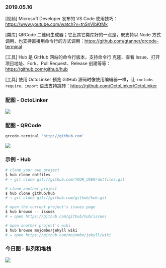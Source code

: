 ### 2019.05.16

[视频] Microsoft Developer 发布的 VS Code 使用技巧：<https://www.youtube.com/watch?v=tnSnVlbKtMk>

[类库] QRCode 二维码生成器；它比其它类库好的一点是，既支持以 Node 方式调用，也支持直接用命令行的方式调用：<https://github.com/gtanner/qrcode-terminal>

[工具] Hub 是 GitHub 网站的命令行版本，支持命令行 克隆、查看 Issue、打开项目地址、Fork、Pull Request、Release 创建等等：<https://github.com/github/hub>

[工具] 使用 OctoLinker 预览 GitHub 源码时像使用编辑器一样，让 `include、require、import` 语法支持跳转：<https://github.com/OctoLinker/OctoLinker>

### 配图 - OctoLinker
![](https://user-images.githubusercontent.com/1393946/34275053-dca87148-e69b-11e7-9d8f-e43ce361755b.gif)

### 配图 - QRCode
```sh
qrcode-terminal 'http://github.com'
```
![](https://camo.githubusercontent.com/1b87ab92f230c35ff19abf2449e0fd52bea3f124/68747470733a2f2f7261772e6769746875622e636f6d2f6774616e6e65722f7172636f64652d7465726d696e616c2f6d61737465722f6578616d706c652f62617369632e706e67)

### 示例 - Hub
```sh
# clone your own project
$ hub clone dotfiles
# → git clone git://github.com/YOUR_USER/dotfiles.git

# clone another project
$ hub clone github/hub
# → git clone git://github.com/github/hub.git

# open the current project's issues page
$ hub browse -- issues
# → open https://github.com/github/hub/issues

# open another project's wiki
$ hub browse mojombo/jekyll wiki
# → open https://github.com/mojombo/jekyll/wiki
```

### 今日图 - 队列和堆栈
![](https://user-gold-cdn.xitu.io/2019/5/16/16abe433ba900b59?imageView2/2/w/800/q/100)

